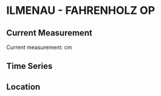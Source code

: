 # ILMENAU - FAHRENHOLZ OP

## Current Measurement

Current measurement: <Value topic="rivers/pegel-online/ILMENAU/FAHRENHOLZ_OP/measurementValue"/> cm

## Time Series

<TimeSeries topic="rivers/pegel-online/ILMENAU/FAHRENHOLZ_OP/measurementValue" period="week" />

## Location

<WorldMap>
  <Marker lat="53.36028021627777" lon="10.316377166954785" labelTopic="rivers/pegel-online/ILMENAU/FAHRENHOLZ_OP" />
</WorldMap>
